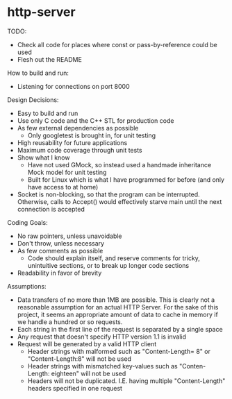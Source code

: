 # http-server


TODO:
- Check all code for places where const or pass-by-reference could be used
- Flesh out the README

How to build and run:
- Listening for connections on port 8000

Design Decisions:
- Easy to build and run
- Use only C code and the C++ STL for production code
- As few external dependencies as possible
    - Only googletest is brought in, for unit testing
- High reusability for future applications
- Maximum code coverage through unit tests
- Show what I know
    - Have not used GMock, so instead used a handmade inheritance Mock model for unit testing
    - Built for Linux which is what I have programmed for before (and only have access to at home)
- Socket is non-blocking, so that the program can be interrupted. Otherwise, calls to Accept() would effectively starve main until the next connection is accepted

Coding Goals:
- No raw pointers, unless unavoidable
- Don't throw, unless necessary
- As few comments as possible
    - Code should explain itself, and reserve comments for tricky, unintuitive sections, or to break
    up longer code sections
- Readability in favor of brevity

Assumptions:
- Data transfers of no more than 1MB are possible. This is clearly not a reasonable assumption for an actual HTTP Server. For the sake of this project, it seems an appropriate amount of data to cache in memory if we handle a hundred or so requests.
- Each string in the first line of the request is separated by a single space
- Any request that doesn't specify HTTP version 1.1 is invalid
- Request will be generated by a valid HTTP client
    - Header strings with malformed such as "Content-Length= 8" or "Content-Length:8" will not be used
    - Header strings with mismatched key-values such as "Conten-Length: eighteen" will not be used
    - Headers will not be duplicated. I.E. having multiple "Content-Length" headers specified in one request